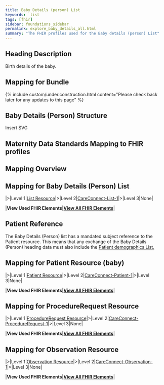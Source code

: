 ```yaml
---
title: Baby Details (person) List
keywords:  list
tags: [fhir]
sidebar: foundations_sidebar
permalink: explore_baby_details_all.html
summary: "The FHIR profiles used for the Baby details (person) List"
---
```

## Heading Description ##
Birth details of the baby.

## Mapping for Bundle ##

{% include custom/under.construction.html content="Please check back later for any updates to this page" %}

## Baby Details (Person) Structure ##

Insert SVG

## Maternity Data Standards Mapping to FHIR profiles ##

## Mapping Overview ##

## Mapping for Baby Details (Person) List ##

|>|Level 1|[List Resource](http://hl7.org/fhir/stu3/list.html)|>|Level 2|[CareConnect-List-1](https://fhir.hl7.org.uk/STU3/StructureDefinition/CareConnect-List-1)|>|Level 3|None|

|**View Used FHIR Elements**|**[View All FHIR Elements](explore_baby_details.html#mapping-for-baby-details-person-list)**|

## Patient Reference ##

The Baby Details (Person) list has a mandated subject reference to the Patient resource. This means that any exchange of the Baby Details (Person) heading data must also include the [Patient demographics List.](explore_patient_demographics.html)


## Mapping for Patient Resource (baby) ##

|>|Level 1|[Patient Resource](http://hl7.org/fhir/stu3/patient.html)|>|Level 2|[CareConnect-Patient-1](https://fhir.hl7.org.uk/STU3/StructureDefinition/CareConnect-Patient-1)|>|Level 3|None|

|**View Used FHIR Elements**|**[View All FHIR Elements](explore_baby_details.html#mapping-for-patient-resource-baby)**|


## Mapping for ProcedureRequest Resource ##

|>|Level 1|[ProcedureRequest Resource](http://hl7.org/fhir/stu3/procedurerequest.html)|>|Level 2|[CareConnect-ProcedureRequest-1](https://fhir.hl7.org.uk/STU3/StructureDefinition/CareConnect-ProcedureRequest-1)|>|Level 3|None|

|**View Used FHIR Elements**|**[View All FHIR Elements](explore_baby_details.html#mapping-for-procedurerequest-resource)**|


## Mapping for Observation Resource ##

|>|Level 1|[Observation Resource](http://hl7.org/fhir/stu3/observation.html)|>|Level 2|[CareConnect-Observation-1](https://fhir.hl7.org.uk/STU3/StructureDefinition/CareConnect-Observation-1)|>|Level 3|None|

|**View Used FHIR Elements**|**[View All FHIR Elements](explore_baby_details.html#mapping-for-observation-resource)**|